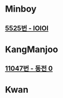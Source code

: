 # Minboy
## [5525번 - IOIOI](https://www.acmicpc.net/problem/5525)

# KangManjoo
## [11047번 - 동전 0](https://www.acmicpc.net/problem/11047)


# Kwan
## 

